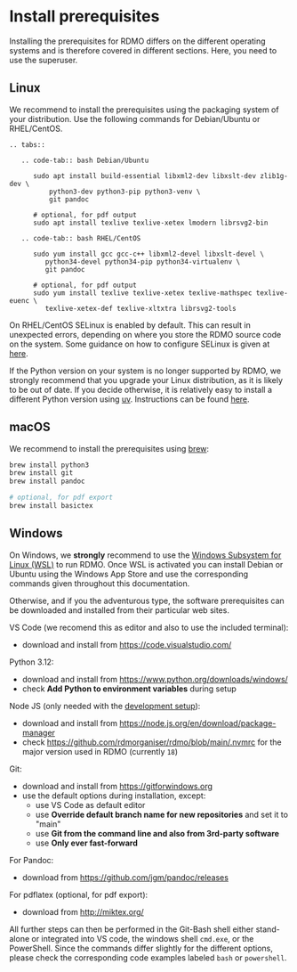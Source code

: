 # Install prerequisites

Installing the prerequisites for RDMO differs on the different operating systems and is therefore covered in different sections. Here, you need to use the superuser.

## Linux

We recommend to install the prerequisites using the packaging system of your distribution. Use the following commands for Debian/Ubuntu or RHEL/CentOS.

```{eval-rst}
.. tabs::

   .. code-tab:: bash Debian/Ubuntu

      sudo apt install build-essential libxml2-dev libxslt-dev zlib1g-dev \
          python3-dev python3-pip python3-venv \
          git pandoc

      # optional, for pdf output
      sudo apt install texlive texlive-xetex lmodern librsvg2-bin

   .. code-tab:: bash RHEL/CentOS

      sudo yum install gcc gcc-c++ libxml2-devel libxslt-devel \
         python34-devel python34-pip python34-virtualenv \
         git pandoc

      # optional, for pdf output
      sudo yum install texlive texlive-xetex texlive-mathspec texlive-euenc \
         texlive-xetex-def texlive-xltxtra librsvg2-tools
```

On RHEL/CentOS SELinux is enabled by default. This can result in unexpected errors, depending on where you store the RDMO source code on the system. Some guidance on how to configure SELinux is given at [here](../advanced/index).

If the Python version on your system is no longer supported by RDMO, we strongly recommend that you upgrade your Linux distribution, as it is likely to be out of date. If you decide otherwise, it is relatively easy to install a different Python version using [uv](https://github.com/astral-sh/uv). Instructions can be found [here](../advanced/index).

## macOS

We recommend to install the prerequisites using [brew](http://brew.sh):

```bash
brew install python3
brew install git
brew install pandoc

# optional, for pdf export
brew install basictex
```


## Windows

On Windows, we **strongly** recommend to use the [Windows Subsystem for Linux (WSL)](https://learn.microsoft.com/en-us/windows/wsl/install) to run RDMO. Once WSL is activated you can install Debian or Ubuntu using the Windows App Store and use the corresponding commands given throughout this documentation.

Otherwise, and if you the adventurous type, the software prerequisites can be downloaded and installed from their particular web sites.

VS Code (we recomend this as editor and also to use the included terminal):
* download and install from https://code.visualstudio.com/

Python 3.12:
* download and install from <https://www.python.org/downloads/windows/>
* check **Add Python to environment variables** during setup

Node JS (only needed with the [development setup](../development/setup)):
* download and install from <https://node.js.org/en/download/package-manager>
* check https://github.com/rdmorganiser/rdmo/blob/main/.nvmrc for the major version used in RDMO (currently `18`)

Git:
* download and install from <https://gitforwindows.org>
* use the default options during installation, except:
   * use VS Code as default editor
   * use **Override default branch name for new repositories** and set it to "main"
   * use **Git from the command line and also from 3rd-party software**
   * use **Only ever fast-forward**

For Pandoc:
* download from <https://github.com/jgm/pandoc/releases>

For pdflatex (optional, for pdf export):
* download from <http://miktex.org/>

All further steps can then be performed in the Git-Bash shell either stand-alone or integrated into VS code, the windows shell `cmd.exe`, or the PowerShell. Since the commands differ slightly for the different options, please check the corresponding code examples labeled `bash` or `powershell`.
